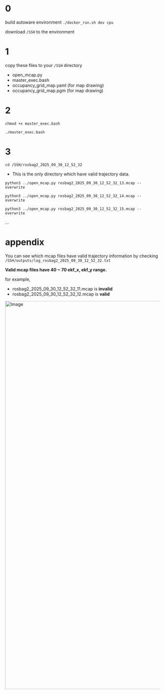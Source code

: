 # 0
build autoware environment ```./docker_run.sh dev cpu```

download ```/SSH``` to the environment

# 1
copy these files to your ```/SSH``` directory
-  open_mcap.py
-  master_exec.bash
-  occupancy_grid_map.yaml (for map drawing)
-  occupancy_grid_map.pgm (for map drawing)

# 2
```chmod +x master_exec.bash```

```./master_exec.bash```

# 3
```cd /SSH/rosbag2_2025_09_30_12_52_32```
* This is the only directory which have valid trajectory data.



```python3 ../open_mcap.py rosbag2_2025_09_30_12_52_32_13.mcap --overwrite```

```python3 ../open_mcap.py rosbag2_2025_09_30_12_52_32_14.mcap --overwrite```

```python3 ../open_mcap.py rosbag2_2025_09_30_12_52_32_15.mcap --overwrite```

...

# appendix
You can see which mcap files have valid trajectory information by checking ```/SSH/outputs/log_rosbag2_2025_09_30_12_52_32.txt```

**Valid mcap files have 40 ~ 70 ekf_x, ekf_y range.**

for example,
- rosbag2_2025_09_30_12_52_32_11.mcap is **invalid**
- rosbag2_2025_09_30_12_52_32_12.mcap is  **valid**


<img width="1306" height="1261" alt="Image" src="https://github.com/user-attachments/assets/2e3cc3c1-da84-4edd-a711-95236a921668" />
